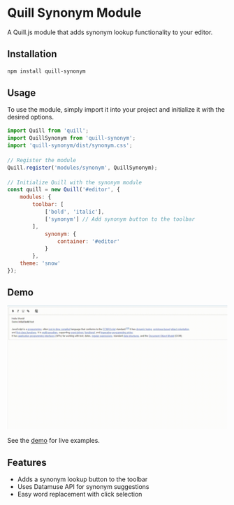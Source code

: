 # Quill Synonym Module
<!-- GitAds-Verify: CRAQ1LR4D8B7JXTSKEAWH1H62KW68YV9 -->
A Quill.js module that adds synonym lookup functionality to your editor.

## Installation

```bash
npm install quill-synonym
```

## Usage

To use the module, simply import it into your project and initialize it with the desired options.

```javascript
import Quill from 'quill';
import QuillSynonym from 'quill-synonym';
import 'quill-synonym/dist/synonym.css';

// Register the module
Quill.register('modules/synonym', QuillSynonym);

// Initialize Quill with the synonym module
const quill = new Quill('#editor', {
    modules: {
        toolbar: [
            ['bold', 'italic'],
            ['synonym'] // Add synonym button to the toolbar
        ],
            synonym: {
                container: '#editor'
            }
        },
    theme: 'snow'
});

```

## Demo

![Demo](./docs/images/demo.gif)

See the [demo](https://uluumbch.github.io/quill-synonym/demos/) for live examples.

## Features
- Adds a synonym lookup button to the toolbar
- Uses Datamuse API for synonym suggestions
- Easy word replacement with click selection
